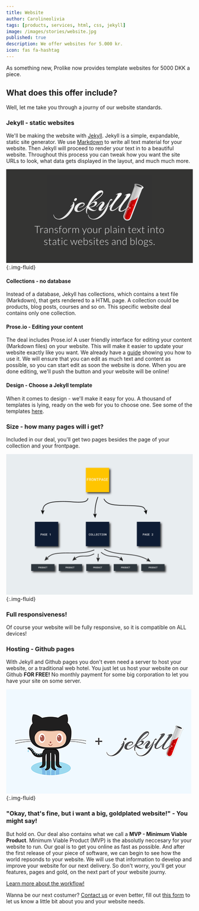 ```yaml
---
title: Website
author: Carolineolivia
tags: [products, services, html, css, jekyll]
image: /images/stories/website.jpg
published: true
description: We offer websites for 5.000 kr.
icon: fas fa-hashtag
---
```


As something new, Prolike now provides template websites for 5000 DKK a piece.

## What does this offer include?

Well, let me take you through a journy of our website standards.

### Jekyll - static websites

We'll be making the website with [Jekyll](https://jekyllrb.com). Jekyll is a simple, expandable, static site generator. We use [Markdown](https://www.markdownguide.org/) to write all text material for your website. Then Jekyll will proceed to render your text in to a beautiful website. Throughout this process you can tweak how you want the site URLs to look, what data gets displayed in the layout, and much much more.

![Website](/images/stories/jekyll-og.png "Our 5k website"){:.img-fluid}

#### Collections - no database

Instead of a database, Jekyll has collections, which contains a text file (Markdown), that gets rendered to a HTML page. A collection could be products, blog posts, courses and so on. This specific website deal contains only one collection.

#### Prose.io - Editing your content

The deal includes Prose.io! A user friendly interface for editing your content (Markdown files) on your website. This will make it easier to update your website exactly like you want. We already have a [guide](/stories/use-prose/) showing you how to use it. We will ensure that you can edit as much text and content as possible, so you can start edit as soon the website is done. When you are done editing, we'll push the button and your website will be online!

#### Design - Choose a Jekyll template

When it comes to design - we'll make it easy for you. A thousand of templates is lying, ready on the web for you to choose one. See some of the templates [here](https://jekyllthemes.io/).

### Size - how many pages will i get?

Included in our deal, you'll get two pages besides the page of your collection and your frontpage.

![Website](/images/stories/info-graphic-website.png "Our 5k website"){:.img-fluid}

### Full responsiveness!

Of course your website will be fully responsive, so it is compatible on ALL devices!

### Hosting - Github pages

With Jekyll and Github pages you don't even need a server to host your website, or a traditional web hotel. You just let us host your website on our Github **FOR FREE!** No monthly payment for some big corporation to let you have your site on some server.

![Website](/images/stories/jekyll_ghpages.png "Our 5k website"){:.img-fluid}

### "Okay, that's fine, but i want a big, goldplated website!" - You might say!

But hold on. Our deal also contains what we call a **MVP - Minimum Viable Product**.
Minimum Viable Product (MVP) is the absolutly neccesary for your website to run. Our goal is to get you online as fast as possible. And after the first release of your piece of software, we can begin to see how the world repsonds to your website. We will use that information to develop and improve your website for our next delivery. So don't worry, you'll get your features, pages and gold, on the next part of your website journy.

[Learn more about the workflow!](/flow/)

Wanna be our next costumer? [Contact us](/callme/) or even better, fill out [this form](/website-form/) to let us know a little bit about you and your website needs.
